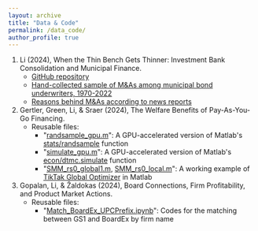 ```yaml
---
layout: archive
title: "Data & Code"
permalink: /data_code/
author_profile: true
---
```


1. Li (2024), When the Thin Bench Gets Thinner: Investment Bank Consolidation and Municipal Finance.
	- [GitHub repository](https://github.com/renping-li/MuniUnderwriterMA)
	- [Hand-collected sample of M&As among municipal bond underwriters, 1970-2022](https://github.com/renping-li/MuniUnderwriterMA/blob/main/SCRIPT_hand_search_M%26A.csv)
	- [Reasons behind M&As according to news reports](https://www.dropbox.com/scl/fi/0a53cd7aq9acd4kajy3yk/Reasons-Behind-M-As-According-to-News-Reports.pdf?rlkey=7o3yxgpn3apj4504hb6m4ihvk&dl=0)
2. Gertler, Green, Li, & Sraer (2024), The Welfare Benefits of Pay-As-You-Go Financing.
	- Reusable files:
		- "[randsample_gpu.m](https://github.com/renping-li/ReusableFiles/blob/main/randsample_gpu.m)": A GPU-accelerated version of Matlab's [stats/randsample](https://www.mathworks.com/help/stats/randsample.html) function
		- "[simulate_gpu.m](https://github.com/renping-li/ReusableFiles/blob/main/simulate_gpu.m)": A GPU-accelerated version of Matlab's [econ/dtmc.simulate](https://www.mathworks.com/help/econ/dtmc.simulate.html) function
		- "[SMM_rs0_global1.m](https://github.com/renping-li/ReusableFiles/blob/main/SMM_rs0_global1.m), [SMM_rs0_local.m](https://github.com/renping-li/ReusableFiles/blob/main/SMM_rs0_local.m)": A working example of [TikTak Global Optimizer](https://www.fatihguvenen.com/tiktak) in Matlab
3. Gopalan, Li, & Žaldokas (2024), Board Connections, Firm Profitability, and Product Market Actions.
	- Reusable files:
		- "[Match_BoardEx_UPCPrefix.ipynb](https://github.com/renping-li/ReusableFiles/blob/main/3_Match_BoardEx_UPCPrefix.ipynb)": Codes for the matching between GS1 and BoardEx by firm name